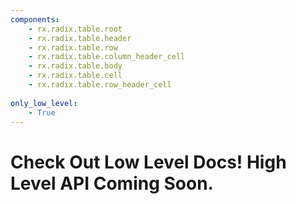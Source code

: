 ```yaml
---
components:
    - rx.radix.table.root
    - rx.radix.table.header
    - rx.radix.table.row
    - rx.radix.table.column_header_cell
    - rx.radix.table.body
    - rx.radix.table.cell
    - rx.radix.table.row_header_cell
   
only_low_level:
    - True
---
```


# Check Out Low Level Docs! High Level API Coming Soon.
